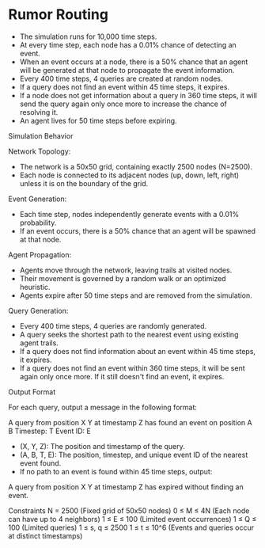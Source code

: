 # Rumor Routing

- The simulation runs for 10,000 time steps.
- At every time step, each node has a 0.01% chance of detecting an event.
- When an event occurs at a node, there is a 50% chance that an agent will be generated at that node to propagate the event information.
- Every 400 time steps, 4 queries are created at random nodes.
- If a query does not find an event within 45 time steps, it expires.
- If a node does not get information about a query in 360 time steps, it will send the query again only once more to increase the chance of resolving it.
- An agent lives for 50 time steps before expiring.

Simulation Behavior

Network Topology:
   - The network is a 50x50 grid, containing exactly 2500 nodes (N=2500).
   - Each node is connected to its adjacent nodes (up, down, left, right) unless it is on the boundary of the grid.

Event Generation:
   - Each time step, nodes independently generate events with a 0.01% probability.
   - If an event occurs, there is a 50% chance that an agent will be spawned at that node.

Agent Propagation:
   - Agents move through the network, leaving trails at visited nodes.
   - Their movement is governed by a random walk or an optimized heuristic.
   - Agents expire after 50 time steps and are removed from the simulation.

Query Generation:
   - Every 400 time steps, 4 queries are randomly generated.
   - A query seeks the shortest path to the nearest event using existing agent trails.
   - If a query does not find information about an event within 45 time steps, it expires.
   - If a query does not find an event within 360 time steps, it will be sent again only once more. If it still doesn't find an event, it expires.

Output Format

For each query, output a message in the following format:

A query from position X Y at timestamp Z has found an event on position A B Timestep: T Event ID: E

- (X, Y, Z): The position and timestamp of the query.
- (A, B, T, E): The position, timestep, and unique event ID of the nearest event found.
- If no path to an event is found within 45 time steps, output:

A query from position X Y at timestamp Z has expired without finding an event.

Constraints
    N = 2500 (Fixed grid of 50x50 nodes)
    0 ≤ M ≤ 4N (Each node can have up to 4 neighbors)
    1 ≤ E ≤ 100 (Limited event occurrences)
    1 ≤ Q ≤ 100 (Limited queries)
    1 ≤ s, q ≤ 2500
    1 ≤ t ≤ 10^6 (Events and queries occur at distinct timestamps)
